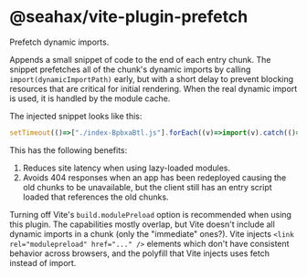 # @seahax/vite-plugin-prefetch

Prefetch dynamic imports.

Appends a small snippet of code to the end of each entry chunk. The snippet prefetches all of the chunk's dynamic imports by calling `import(dynamicImportPath)` early, but with a short delay to prevent blocking resources that are critical for initial rendering. When the real dynamic import is used, it is handled by the module cache.

The injected snippet looks like this:

```js
setTimeout(()=>["./index-BpbxaBtl.js"].forEach((v)=>import(v).catch(()=>{})),200);
```

This has the following benefits:

1. Reduces site latency when using lazy-loaded modules.
2. Avoids 404 responses when an app has been redeployed causing the old chunks to be unavailable, but the client still has an entry script loaded that references the old chunks.

Turning off Vite's `build.modulePreload` option is recommended when using this plugin. The capabilities mostly overlap, but Vite doesn't include all dynamic imports in a chunk (only the "immediate" ones?). Vite injects `<link rel="modulepreload" href="..." />` elements which don't have consistent behavior across browsers, and the polyfill that Vite injects uses fetch instead of import.

